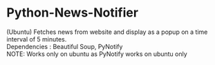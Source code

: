 # Python-News-Notifier
(Ubuntu) Fetches news from website and display as a popup on a time interval of 5 minutes.
<br>Dependencies : Beautiful Soup, PyNotify
<br>NOTE: Works only on ubuntu as PyNotify works on ubuntu only
